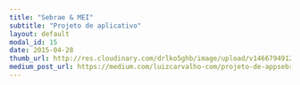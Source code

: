 ```yaml
---
title: "Sebrae & MEI"
subtitle: "Projeto de aplicativo"
layout: default
modal_id: 15
date: 2015-04-28
thumb_url: http://res.cloudinary.com/drlko5ghb/image/upload/v1466794912/lloys9hqulsuibbtjwjl.png
medium_post_url: https://medium.com/luizcarvalho-com/projeto-de-appsebrae-mei-18a36860582
---
```

